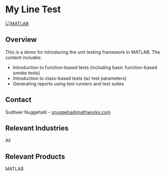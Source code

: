 # My Line Test

[![MATLAB](https://github.com/SCdW/MyLine/actions/workflows/matlabci.yml/badge.svg)](https://github.com/SCdW/MyLine/actions/workflows/matlabci.yml) 

## Overview
This is a demo for introducing the unit testing framework in MATLAB. The content includes:    

* Introduction to function-based tests (including basic function-based smoke tests)
* Introduction to class-based tests (w/ test parameters)
* Generating reports using test runners and test suites

## Contact
Sudheer Nuggehalli - <snuggeha@mathworks.com>

## Relevant Industries
All

## Relevant Products    
MATLAB
